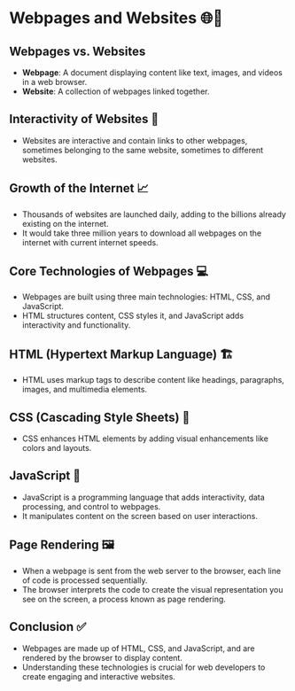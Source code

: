 # Webpages and Websites 🌐📄

## Webpages vs. Websites

- **Webpage**: A document displaying content like text, images, and videos in a web browser.
- **Website**: A collection of webpages linked together.

## Interactivity of Websites 🔄

- Websites are interactive and contain links to other webpages, sometimes belonging to the same website, sometimes to different websites.

## Growth of the Internet 📈

- Thousands of websites are launched daily, adding to the billions already existing on the internet.
- It would take three million years to download all webpages on the internet with current internet speeds.

## Core Technologies of Webpages 💻

- Webpages are built using three main technologies: HTML, CSS, and JavaScript.
- HTML structures content, CSS styles it, and JavaScript adds interactivity and functionality.

## HTML (Hypertext Markup Language) 🏗️

- HTML uses markup tags to describe content like headings, paragraphs, images, and multimedia elements.

## CSS (Cascading Style Sheets) 🎨

- CSS enhances HTML elements by adding visual enhancements like colors and layouts.

## JavaScript 🚀

- JavaScript is a programming language that adds interactivity, data processing, and control to webpages.
- It manipulates content on the screen based on user interactions.

## Page Rendering 🖼️

- When a webpage is sent from the web server to the browser, each line of code is processed sequentially.
- The browser interprets the code to create the visual representation you see on the screen, a process known as page rendering.

## Conclusion ✅

- Webpages are made up of HTML, CSS, and JavaScript, and are rendered by the browser to display content.
- Understanding these technologies is crucial for web developers to create engaging and interactive websites.
